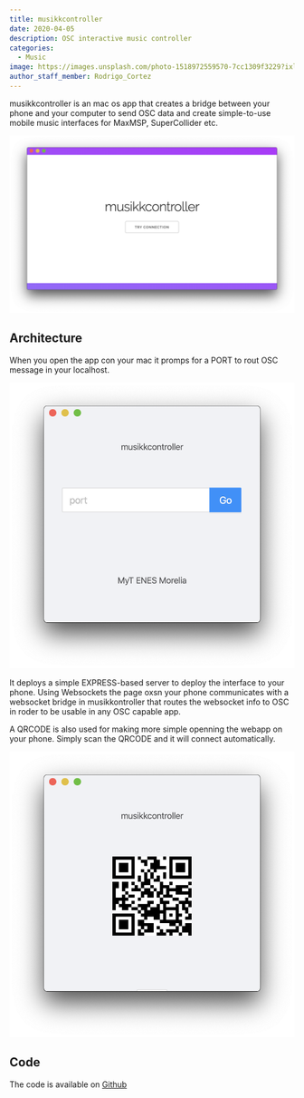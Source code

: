 ```yaml
---
title: musikkcontroller
date: 2020-04-05
description: OSC interactive music controller
categories:
  - Music
image: https://images.unsplash.com/photo-1518972559570-7cc1309f3229?ixlib=rb-1.2.1&ixid=eyJhcHBfaWQiOjEyMDd9&auto=format&fit=crop&w=1950&q=80
author_staff_member: Rodrigo_Cortez
---
```


musikkcontroller is an mac os app that creates a bridge between your phone and your computer to send OSC data and create simple-to-use mobile music interfaces for MaxMSP, SuperCollider etc.

![Checkmate](/images/screenshots/controller.png)

## Architecture

When you open the app con your mac it promps for a PORT to rout OSC message in your localhost. 

![Checkmate](/images/screenshots/init.png)

It deploys a simple EXPRESS-based server to deploy the interface to your phone. Using Websockets the page oxsn your phone communicates with a websocket bridge in musikkontroller that routes the websocket info to OSC in roder to be usable in any OSC capable app. 

A QRCODE is also used for making more simple openning the webapp on your phone. Simply scan the QRCODE and it will connect automatically.

![Checkmate](/images/screenshots/qrcode.png)

## Code

The code is available on [Github](https://github.com/roicort/musikkcontroller)